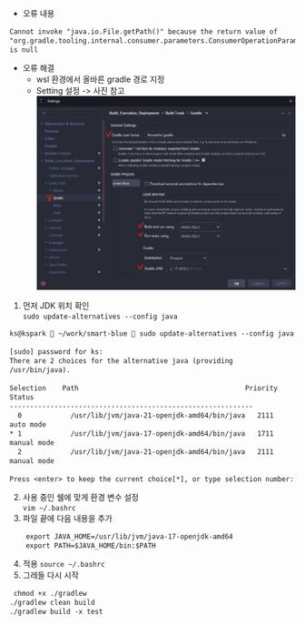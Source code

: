- 오류 내용
```
Cannot invoke "java.io.File.getPath()" because the return value of "org.gradle.tooling.internal.consumer.parameters.ConsumerOperationParameters.getJavaHome()" is null
```

- 오류 해결
  - wsl 환경에서 올바른 gradle 경로 지정
  - Setting 설정 -> 사진 참고
  ![img.png](img.png)
 
    
1. 먼저 JDK 위치 확인 </br>
  ``` sudo update-alternatives --config java ```
  ```
  ks@kspark  ~/work/smart-blue  sudo update-alternatives --config java

  [sudo] password for ks: 
  There are 2 choices for the alternative java (providing /usr/bin/java).

  Selection    Path                                         Priority   Status
  ------------------------------------------------------------
    0            /usr/lib/jvm/java-21-openjdk-amd64/bin/java   2111      auto mode
  * 1            /usr/lib/jvm/java-17-openjdk-amd64/bin/java   1711      manual mode
    2            /usr/lib/jvm/java-21-openjdk-amd64/bin/java   2111      manual mode

  Press <enter> to keep the current choice[*], or type selection number:
  ```

2. 사용 중인 쉘에 맞게 환경 변수 설정 </br>
``` vim ~/.bashrc  ```
3. 파일 끝에 다음 내용을 추가
```
    export JAVA_HOME=/usr/lib/jvm/java-17-openjdk-amd64
    export PATH=$JAVA_HOME/bin:$PATH
```
4. 적용
``` source ~/.bashrc  ```
5. 그레들 다시 시작
```
 chmod +x ./gradlew
./gradlew clean build
./gradlew build -x test
```
